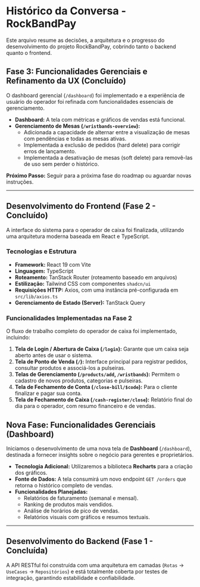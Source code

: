 # Histórico da Conversa - RockBandPay

Este arquivo resume as decisões, a arquitetura e o progresso do desenvolvimento do projeto RockBandPay, cobrindo tanto o backend quanto o frontend.

## Fase 3: Funcionalidades Gerenciais e Refinamento da UX (Concluído)

O dashboard gerencial (`/dashboard`) foi implementado e a experiência de usuário do operador foi refinada com funcionalidades essenciais de gerenciamento.

- **Dashboard:** A tela com métricas e gráficos de vendas está funcional.
- **Gerenciamento de Mesas (`/wristbands-overview`):**
  - Adicionada a capacidade de alternar entre a visualização de mesas com pendências e todas as mesas ativas.
  - Implementada a exclusão de pedidos (hard delete) para corrigir erros de lançamento.
  - Implementada a desativação de mesas (soft delete) para removê-las de uso sem perder o histórico.

**Próximo Passo:** Seguir para a próxima fase do roadmap ou aguardar novas instruções.

---

## Desenvolvimento do Frontend (Fase 2 - Concluído)

A interface do sistema para o operador de caixa foi finalizada, utilizando uma arquitetura moderna baseada em React e TypeScript.

### Tecnologias e Estrutura
- **Framework:** React 19 com Vite
- **Linguagem:** TypeScript
- **Roteamento:** TanStack Router (roteamento baseado em arquivos)
- **Estilização:** Tailwind CSS com componentes `shadcn/ui`
- **Requisições HTTP:** Axios, com uma instância pré-configurada em `src/lib/axios.ts`
- **Gerenciamento de Estado (Server):** TanStack Query

### Funcionalidades Implementadas na Fase 2

O fluxo de trabalho completo do operador de caixa foi implementado, incluindo:

1.  **Tela de Login / Abertura de Caixa (`/login`):** Garante que um caixa seja aberto antes de usar o sistema.
2.  **Tela de Ponto de Venda (`/`):** Interface principal para registrar pedidos, consultar produtos e associá-los a pulseiras.
3.  **Telas de Gerenciamento (`/products/add`, `/wristbands`):** Permitem o cadastro de novos produtos, categorias e pulseiras.
4.  **Tela de Fechamento de Conta (`/close-bill/$code`):** Para o cliente finalizar e pagar sua conta.
5.  **Tela de Fechamento de Caixa (`/cash-register/close`):** Relatório final do dia para o operador, com resumo financeiro e de vendas.

## Nova Fase: Funcionalidades Gerenciais (Dashboard)

Iniciamos o desenvolvimento de uma nova tela de **Dashboard** (`/dashboard`), destinada a fornecer insights sobre o negócio para gerentes e proprietários.

- **Tecnologia Adicional:** Utilizaremos a biblioteca **Recharts** para a criação dos gráficos.
- **Fonte de Dados:** A tela consumirá um novo endpoint `GET /orders` que retorna o histórico completo de vendas.
- **Funcionalidades Planejadas:**
  - Relatórios de faturamento (semanal e mensal).
  - Ranking de produtos mais vendidos.
  - Análise de horários de pico de vendas.
  - Relatórios visuais com gráficos e resumos textuais.

---

## Desenvolvimento do Backend (Fase 1 - Concluída)

A API RESTful foi construída com uma arquitetura em camadas (`Rotas` -> `UseCases` -> `Repositórios`) e está totalmente coberta por testes de integração, garantindo estabilidade e confiabilidade.